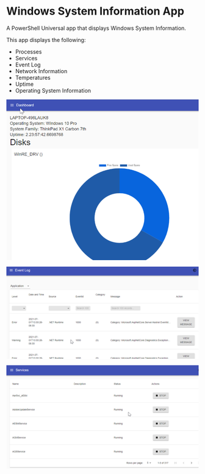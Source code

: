 # Windows System Information App

A PowerShell Universal app that displays Windows System Information. 

This app displays the following: 

- Processes 
- Services
- Event Log
- Network Information
- Temperatures
- Uptime
- Operating System Information 

![](./images/diskSpace.png)

![](./images/eventLog.png)

![](./images/services.png)